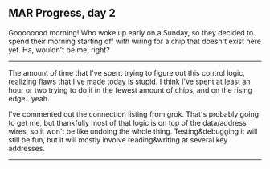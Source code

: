 ## MAR Progress, day 2

Goooooood morning!  Who woke up early on a Sunday, so they decided to spend their morning starting off with wiring for a chip that doesn't exist here yet.  Ha, wouldn't be me, right?

---
The amount of time that I've spent trying to figure out this control logic, realizing flaws that I've made today is stupid.  I think I've spent at least an hour or two trying to do it in the fewest amount of chips, and on the rising edge...yeah.  


<!-- 
Revised Connection List
Below is the updated connection list, incorporating the 74HC138 output shift and correcting the Second 74HC08 Gate 2 output destinations to include Second 74HC08 Gate 1 input A.
Breadboard 2: 74HC138 (Control Signal Decoder)
Pin Connections:
A (pin 1): Control unit A line.

B (pin 2): Control unit B line.

C (pin 3): Control unit C line.

G1 (pin 6): Control unit MEM_EN (active high).

G2A (pin 4): GND.

G2B (pin 5): GND.

Y0 (pin 15): Unconnected.

Y1 (pin 14): To 74HC04 Gate 1 input (Breadboard 1, MAR_LOAD_L).

Y2 (pin 13): To 74HC04 Gate 2 input (Breadboard 1, MAR_LOAD_H).

Y3 (pin 12): To 74HC04 Gate 3 input (Breadboard 1, READ).

Y4 (pin 11): To 74HC04 Gate 4 input (Breadboard 1, WRITE).

Y5–Y7 (pins 10, 9, 7): Unconnected.

VCC (pin 16): 5V.

GND (pin 8): GND.

Breadboard 1: 74HC04 (Hex Inverter)
Pin Connections:
Gate 1 (1A, pin 1; 1Y, pin 2): 1A = 74HC138 Y1 (MAR_LOAD_L), 1Y = NOT Y1 to Second 74HC08 Gate 3 input A.

Gate 2 (2A, pin 3; 2Y, pin 4): 2A = 74HC138 Y2 (MAR_LOAD_H), 2Y = NOT Y2 to Second 74HC08 Gate 4 input A.

Gate 3 (3A, pin 5; 3Y, pin 6): 3A = 74HC138 Y3 (READ), 3Y = NOT READ to First 74HC08 Gate 1 input A.

Gate 4 (4A, pin 9; 4Y, pin 8): 4A = 74HC138 Y4 (WRITE), 4Y = NOT WRITE to First 74HC08 Gate 2 input A.

Gate 5 (5A, pin 11; 5Y, pin 10): 5A = 74HC139 1Y0 (ROM_CE), 5Y = NOT ROM_CE to SST39SF010 CE and OE.

Gate 6 (6A, pin 13; 6Y, pin 12): 6A = A15 (MAR-H Q7), 6Y = NOT A15 to 74HC139 2E.

VCC (pin 14): 5V.

GND (pin 7): GND.

Breadboard 1: First 74HC08 (AND Gates)
Pin Connections:
Gate 1 (1A, pin 1; 1B, pin 2; 1Y, pin 3): 1A = 74HC04 3Y (NOT READ), 1B = Clock, 1Y = Final READ to First 74HC08 Gate 3 input B.

Gate 2 (2A, pin 4; 2B, pin 5; 2Y, pin 6): 2A = 74HC04 4Y (NOT WRITE), 2B = Clock, 2Y = Final WRITE to Second 74HC08 Gate 1 input B.

Gate 3 (3A, pin 9; 3B, pin 10; 3Y, pin 8): 3A = Second 74HC08 2Y (Final RAM_CE), 3B = First 74HC08 1Y (Final READ), 3Y = 62256 OE.

Gate 4 (4A, pin 12; 4B, pin 13; 4Y, pin 11): 4A = A15 (MAR-H Q7), 4B = A14 (MAR-H Q6), 4Y = A15 ∧ A14 to 74HC139 1E.

VCC (pin 14): 5V.

GND (pin 7): GND.

Breadboard 1: Second 74HC08 (AND Gates)
Pin Connections:
Gate 1 (1A, pin 1; 1B, pin 2; 1Y, pin 3): 1A = Second 74HC08 2Y (Final RAM_CE), 1B = First 74HC08 2Y (Final WRITE), 1Y = 62256 WE.

Gate 2 (2A, pin 4; 2B, pin 5; 2Y, pin 6): 2A = 74HC139 2Y0 (RAM_CE), 2B = MEM_EN (control unit), 2Y = Final RAM_CE to 62256 CE, First 74HC08 Gate 3 input A, Second 74HC08 Gate 1 input A.

Gate 3 (3A, pin 9; 3B, pin 10; 3Y, pin 8): 3A = 74HC04 1Y (NOT Y1), 3B = Clock, 3Y = Final MAR_LOAD_L to MAR-L CP.

Gate 4 (4A, pin 12; 4B, pin 13; 4Y, pin 11): 4A = 74HC04 2Y (NOT Y2), 4B = Clock, 4Y = Final MAR_LOAD_H to MAR-H CP.

VCC (pin 14): 5V.

GND (pin 7): GND.

Breadboard 1: 74HC139 (Dual 2-to-4 Decoder)
Pin Connections:
1E (pin 1): First 74HC08 4Y (A15 ∧ A14).

1A (pin 2): A12 (MAR-H Q4).

1B (pin 3): A13 (MAR-H Q5).

1Y0 (pin 4): ROM_CE to 74HC04 5A.

1Y1–1Y3 (pins 5–7): Unconnected.

2E (pin 15): 74HC04 6Y (NOT A15).

2A (pin 14): A14 (MAR-H Q6).

2B (pin 13): GND.

2Y0 (pin 12): RAM_CE to Second 74HC08 2A.

2Y1–2Y3 (pins 11–9): Unconnected.

VCC (pin 16): 5V.

GND (pin 8): GND.

Breadboard 1: 74HC377 (MAR-L, A0–A7)
Pin Connections:
D0–D7 (pins 3, 6, 8, 13, 14, 17, 18, 4): Data bus (D0–D7).

Q0–Q7 (pins 2, 5, 9, 12, 15, 16, 19, 7): A0–A7 to ROM A0–A7, RAM A0–A7.

CP (pin 11): Second 74HC08 3Y (Final MAR_LOAD_L).

E (pin 1): GND.

VCC (pin 20): 5V.

GND (pin 10): GND.

Breadboard 1: 74HC377 (MAR-H, A8–A15)
Pin Connections:
D0–D7 (pins 3, 6, 8, 13, 14, 17, 18, 4): Data bus (D0–D7).

Q0–Q7 (pins 2, 5, 9, 12, 15, 16, 19, 7): A8–A15 to ROM A8–A15, RAM A8–A14, A15 to 74HC04 6A and First 74HC08 4A, A14 to First 74HC08 4B and 74HC139 2A, A13 to 74HC139 1B, A12 to 74HC139 1A.

CP (pin 11): Second 74HC08 4Y (Final MAR_LOAD_H).

E (pin 1): GND.

VCC (pin 20): 5V.

GND (pin 10): GND.

Breadboard 1: SST39SF010 (ROM)
Pin Connections:
A0–A15 (pins 10–18, 7–5, 27, 26, 23, 25): MAR-L Q0–Q7 (A0–A7), MAR-H Q0–Q7 (A8–A15).

DQ0–DQ7 (pins 11, 13, 15, 17, 19, 8, 6, 4): Data bus (D0–D7).

CE (pin 3): 74HC04 5Y (NOT ROM_CE).

OE (pin 1): 74HC04 5Y (NOT ROM_CE).

WE (pin 2): 5V.

VCC (pins 28, 20): 5V.

GND (pins 14, 22): GND.

Breadboard 1: 62256 (RAM)
Pin Connections:
A0–A14 (pins 10–18, 7–5, 27, 26): MAR-L Q0–Q7 (A0–A7), MAR-H Q0–Q6 (A8–A14).

DQ0–DQ7 (pins 11, 13, 15, 17, 19, 8, 6, 4): Data bus (D0–D7).

CE (pin 20): Second 74HC08 2Y (Final RAM_CE).

OE (pin 22): First 74HC08 3Y (Final RAM_CE ∧ Final READ).

WE (pin 21): Second 74HC08 1Y (Final RAM_CE ∧ Final WRITE).

VCC (pin 28): 5V.

GND (pin 14): GND.

 -->


I've commented out the connection listing from grok.  That's probably going to get me, but thankfully most of that logic is on top of the data/address wires, so it won't be like undoing the whole thing.  Testing&debugging it will still be fun, but it will mostly involve reading&writing at several key addresses.  

---

